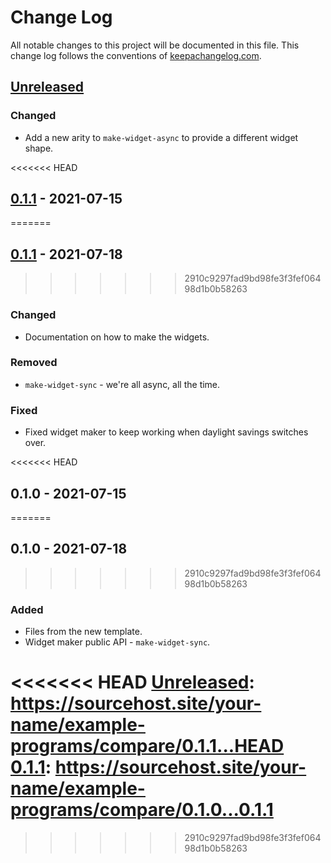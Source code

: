 # Change Log
All notable changes to this project will be documented in this file. This change log follows the conventions of [keepachangelog.com](http://keepachangelog.com/).

## [Unreleased]
### Changed
- Add a new arity to `make-widget-async` to provide a different widget shape.

<<<<<<< HEAD
## [0.1.1] - 2021-07-15
=======
## [0.1.1] - 2021-07-18
>>>>>>> 2910c9297fad9bd98fe3f3fef06498d1b0b58263
### Changed
- Documentation on how to make the widgets.

### Removed
- `make-widget-sync` - we're all async, all the time.

### Fixed
- Fixed widget maker to keep working when daylight savings switches over.

<<<<<<< HEAD
## 0.1.0 - 2021-07-15
=======
## 0.1.0 - 2021-07-18
>>>>>>> 2910c9297fad9bd98fe3f3fef06498d1b0b58263
### Added
- Files from the new template.
- Widget maker public API - `make-widget-sync`.

<<<<<<< HEAD
[Unreleased]: https://sourcehost.site/your-name/example-programs/compare/0.1.1...HEAD
[0.1.1]: https://sourcehost.site/your-name/example-programs/compare/0.1.0...0.1.1
=======
[Unreleased]: https://sourcehost.site/your-name/gitexample/compare/0.1.1...HEAD
[0.1.1]: https://sourcehost.site/your-name/gitexample/compare/0.1.0...0.1.1
>>>>>>> 2910c9297fad9bd98fe3f3fef06498d1b0b58263
